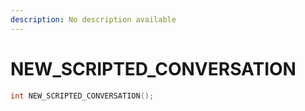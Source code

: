 ```yaml
---
description: No description available 
---
```


# NEW_SCRIPTED_CONVERSATION

```cpp
int NEW_SCRIPTED_CONVERSATION();
```